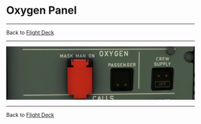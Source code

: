 # Oxygen Panel

---

Back to [Flight Deck](../flight-deck.md)

---

![Oxygen Panel](../../../assets/a32nx-briefing/overhead-panel/Oxygen.png "Oxygen Panel")

---

Back to [Flight Deck](../flight-deck.md)